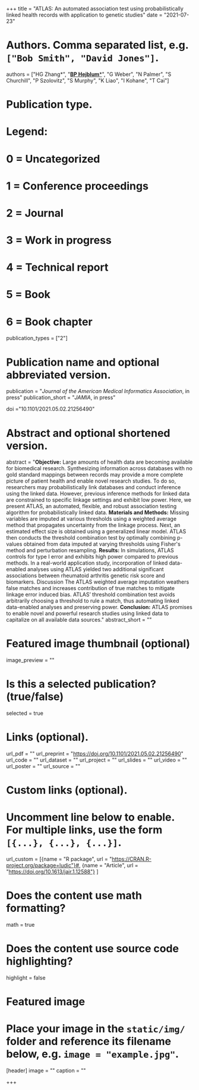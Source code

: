 +++
title = "ATLAS: An automated association test using probabilistically linked health records with application to genetic studies"
date = "2021-07-23"

# Authors. Comma separated list, e.g. `["Bob Smith", "David Jones"]`.
authors = ["HG Zhang&#42;", "<u>**BP Hejblum**&#42;</u>", "G Weber", "N Palmer", "S Churchill", "P Szolovitz", "S Murphy", "K Liao", "I Kohane", "T Cai"]
# Publication type.
# Legend:
# 0 = Uncategorized
# 1 = Conference proceedings
# 2 = Journal
# 3 = Work in progress
# 4 = Technical report
# 5 = Book
# 6 = Book chapter
publication_types = ["2"]

# Publication name and optional abbreviated version.
publication = "*Journal of the American Medical Informatics Association*, in press"
publication_short = "*JAMIA*, in press"

doi ="10.1101/2021.05.02.21256490"

# Abstract and optional shortened version.
abstract = "**Objective:** Large amounts of health data are becoming available for biomedical research. Synthesizing information across databases with no gold standard mappings between records may provide a more complete picture of patient health and enable novel research studies. To do so, researchers may probabilistically link databases and conduct inference using the linked data. However, previous inference methods for linked data are constrained to specific linkage settings and exhibit low power. Here, we present ATLAS, an automated, flexible, and robust association testing algorithm for probabilistically linked data. **Materials and Methods:** Missing variables are imputed at various thresholds using a weighted average method that propagates uncertainty from the linkage process. Next, an estimated effect size is obtained using a generalized linear model. ATLAS then conducts the threshold combination test by optimally combining p-values obtained from data imputed at varying thresholds using Fisher's method and perturbation resampling. **Results:** In simulations, ATLAS controls for type I error and exhibits high power compared to previous methods. In a real-world application study, incorporation of linked data-enabled analyses using ATLAS yielded two additional significant associations between rheumatoid arthritis genetic risk score and biomarkers. Discussion The ATLAS weighted average imputation weathers false matches and increases contribution of true matches to mitigate linkage error induced bias. ATLAS’ threshold combination test avoids arbitrarily choosing a threshold to rule a match, thus automating linked data-enabled analyses and preserving power.  **Conclusion:** ATLAS promises to enable novel and powerful research studies using linked data to capitalize on all available data sources."
abstract_short = ""

# Featured image thumbnail (optional)
image_preview = ""

# Is this a selected publication? (true/false)
selected = true

# Links (optional).
url_pdf = ""
url_preprint = "https://doi.org/10.1101/2021.05.02.21256490"
url_code = ""
url_dataset = ""
url_project = ""
url_slides = ""
url_video = ""
url_poster = ""
url_source = ""

# Custom links (optional).
# Uncomment line below to enable. For multiple links, use the form `[{...}, {...}, {...}]`.
url_custom = [{name = "R package", url = "https://CRAN.R-project.org/package=ludic"}#, {name = "Article", url = "https://doi.org/10.1613/jair.1.12588"}
]


# Does the content use math formatting?
math = true

# Does the content use source code highlighting?
highlight = false

# Featured image
# Place your image in the `static/img/` folder and reference its filename below, e.g. `image = "example.jpg"`.
[header]
image = ""
caption = ""

+++

